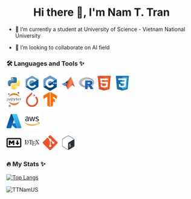 <h1 align="center">  Hi there 👋, I'm Nam T. Tran </h1>

<!--
**TTNamUS/TTNamUS** is a ✨ _special_ ✨ repository because its `README.md` (this file) appears on your GitHub profile.

Here are some ideas to get you started:
- 👯 I’m looking to collaborate on ...
- 🤔 I’m looking for help with ...
- 💬 Ask me about ...
- 📫 How to reach me: ...
- 😄 Pronouns: ...
- ⚡ Fun fact: ...
- 🌱 I’m currently learning Data Science.
-->

- 🔭 I’m currently a student at University of Science - Vietnam National University

- 👯 I’m looking to collaborate on AI field
<!--
- 📫 How to reach me:  </a> <a href="https://www.facebook.com/TTNamUS/" target="_blank"><img alt="Facebook" src="https://img.shields.io/badge/facebook-blue.svg?&style=for-the-badge&logo=facebook&logoColor=white" height=25/> 
-->
### 🛠️ Languages and Tools ✨
<div>
  <img src="https://github.com/devicons/devicon/blob/master/icons/python/python-original.svg" title="Python"  alt="Python" width="40" height="40"/>&nbsp;
  <img src="https://github.com/devicons/devicon/blob/master/icons/c/c-original.svg" title="C"  alt="C" width="40" height="40"/>&nbsp;
  <img src="https://github.com/devicons/devicon/blob/master/icons/cplusplus/cplusplus-original.svg" title="C++"  alt="C++" width="40" height="40"/>&nbsp;
  <img src="https://github.com/devicons/devicon/blob/master/icons/matlab/matlab-original.svg" title="Matlab" alt="Matlab" width="40" height="40"/>&nbsp;  
  <img src="https://github.com/devicons/devicon/blob/master/icons/r/r-original.svg" title="Python"  alt="Python" width="40" height="40"/>&nbsp;
  <img src="https://github.com/devicons/devicon/blob/master/icons/html5/html5-original.svg" title="Python"  alt="Python" width="40" height="40"/>&nbsp;
  <img src="https://github.com/devicons/devicon/blob/master/icons/css3/css3-original.svg" title="Python"  alt="Python" width="40" height="40"/>&nbsp;

</div>
<div>
  <img src="https://github.com/devicons/devicon/blob/master/icons/jupyter/jupyter-original-wordmark.svg" title="Jupyter"  alt="Jypyter" width="40" height="40"/>&nbsp;  
  <img src="https://github.com/devicons/devicon/blob/master/icons/pytorch/pytorch-original.svg" title="Jupyter"  alt="Jypyter" width="40" height="40"/>&nbsp;
  <img src="https://github.com/devicons/devicon/blob/master/icons/tensorflow/tensorflow-original.svg" title="Jupyter"  alt="Jypyter" width="40" height="40"/>&nbsp;


  
  <img src="https://github.com/devicons/devicon/blob/master/icons/azure/azure-original.svg" title="Jupyter"  alt="Jypyter" width="40" height="40"/>&nbsp;
  <img src="https://github.com/devicons/devicon/blob/master/icons/amazonwebservices/amazonwebservices-original-wordmark.svg" title="Jupyter"  alt="Jypyter" width="40" height="40"/>&nbsp;
  
  
  
  
  <img src="https://github.com/devicons/devicon/blob/master/icons/markdown/markdown-original.svg" title="Markdown" alt="Markdown" width="40" height="40"/>&nbsp;
  <img src="https://github.com/devicons/devicon/blob/master/icons/latex/latex-original.svg" title="Latex"  alt="Latex" width="40" height="40"/>&nbsp;
  <img src="https://github.com/devicons/devicon/blob/master/icons/git/git-original.svg" title="Jupyter"  alt="Jypyter" width="40" height="40"/>&nbsp;
  <img src="https://github.com/devicons/devicon/blob/master/icons/bash/bash-original.svg" title="Jupyter"  alt="Jypyter" width="40" height="40"/>&nbsp;

</div>


### 🔥 My Stats ✨
[![Top Langs](https://github-readme-stats.vercel.app/api/top-langs/?username=TTNamUS&layout=compact&theme=vision-friendly-dark)](https://github.com/anuraghazra/github-readme-stats)

<p><img align="center" src="https://github-readme-streak-stats.herokuapp.com/?user=TTNamUS&" alt="TTNamUS" /></p>
